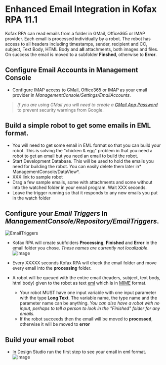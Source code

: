 # Enhanced Email Integration in Kofax RPA 11.1
Kofax RPA can read emails from a folder in GMail, Office365 or IMAP provider. Each email is processed individually by a robot. The robot has access to all headers including timestamps, sender, recipient and CC, subject, Text Body, HTML Body and **all** attachments, both images and files. On success the email is moved to a subfolder **Finshed**, otherwise to **Error**.

## Configure Email Accounts in Management Console
* Configure IMAP access to GMail, Office365 or IMAP as your email provider in *ManagementConsole/Settings/EmailAccounts*.  
> *If you are using GMail you will need to create a [GMail App Password](https://support.google.com/accounts/answer/185833?hl=en)* to prevent security warnings from Google.
## Build a simple robot to get some emails in EML format.
* You will need to get some email in EML format so that you can build your robot. This is solving the "chicken & egg" problem in that you need a robot to get an email but you need an email to build the robot.
* Start Development Database. This will be used to hold the emails you need for building the robot. You can easily delete them later in* ManagementConsole/DataView*.
* XXX link to sample robot
* Drag a few sample emails, some with attachments and some without into the watched folder in your email program. Wait XXX seconds.
* Leave the trigger running so that it responds to any new emails you put in the watch folder
## Configure your *Email Triggers* In *ManagementConsole/Repository/EmailTriggers*.  
![EmailTriggers](https://user-images.githubusercontent.com/47416964/98917769-10949280-24cd-11eb-9e4d-e007bb35ded2.png)
  * Kofax RPA will create subfolders **Processing**, **Finished** and **Error** in the email folder you chose.  *These names are currently not localizable*.  
![image](https://user-images.githubusercontent.com/47416964/98919114-bf859e00-24ce-11eb-919e-8efbe5f60a8a.png)

  * Every XXXXX seconds Kofax RPA will check the email folder and move every email into the **processing** folder.
  * A robot will be queued with the entire email (headers, subject, text body, html body) given to the robot as text [eml](https://en.wikipedia.org/wiki/Email#Filename_extensions) which is in [MIME](https://en.wikipedia.org/wiki/MIME) format.
    * Your robot MUST have one input variable with one input parameter with the type **Long Text**. The variable name, the type name and the parameter name can be anything. *You can also have a robot with no input, perhaps to tell a person to look in the "Finished" folder for any emails.*
    * If the robot succeeds then the email will be moved to **processed**, otherwise it will be moved to **error**      
## Build your email robot
* In Design Studio run the first step to see your email in eml format.  
![image](https://user-images.githubusercontent.com/47416964/98920537-81897980-24d0-11eb-8bde-08c618ca9ed3.png)
